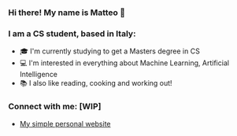 ### Hi there! My name is Matteo 👋

### I am a CS student, based in Italy:
- 🎓 I'm currently studying to get a Masters degree in CS 
- 💻 I'm interested in everything about Machine Learning, Artificial Intelligence 
- 📚 I also like reading, cooking and working out!

### Connect with me: [WIP]
- <a href="https://MatteoGioia.github.io"> My simple personal website </a>

<!-- 
<img align="left" alt="MatteoGioia's GitHub Stats" src="https://github-readme-stats.vercel.app/api?username=MatteoGioia&show_icons=true&hide_border=true" /> 
-->




